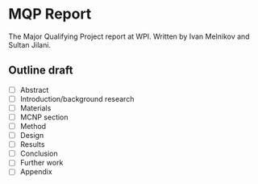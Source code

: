 # MQP Report
The Major Qualifying Project report at WPI. Written by Ivan Melnikov and Sultan Jilani.

## Outline draft

- [ ] Abstract  
- [ ] Introduction/background research  
- [ ] Materials  
- [ ] MCNP section  
- [ ] Method  
- [ ] Design  
- [ ] Results  
- [ ] Conclusion  
- [ ] Further work  
- [ ] Appendix  